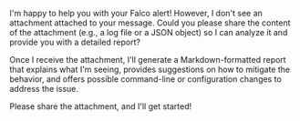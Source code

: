 I'm happy to help you with your Falco alert! However, I don't see an attachment attached to your message. Could you please share the content of the attachment (e.g., a log file or a JSON object) so I can analyze it and provide you with a detailed report?

Once I receive the attachment, I'll generate a Markdown-formatted report that explains what I'm seeing, provides suggestions on how to mitigate the behavior, and offers possible command-line or configuration changes to address the issue.

Please share the attachment, and I'll get started!
